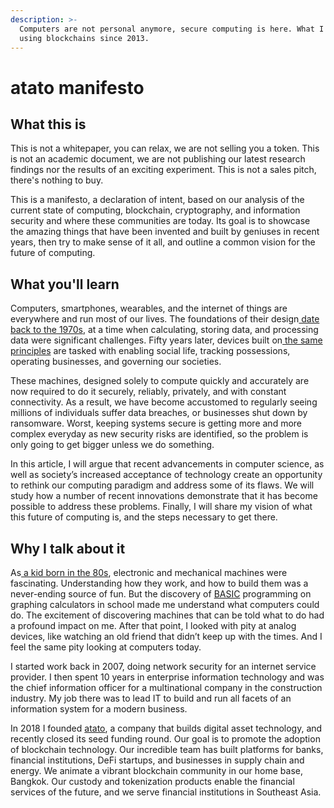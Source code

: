 ```yaml
---
description: >-
  Computers are not personal anymore, secure computing is here. What I learned
  using blockchains since 2013.
---
```


# atato manifesto

## **What this is**

This is not a whitepaper, you can relax, we are not selling you a token. This is not an academic document, we are not publishing our latest research findings nor the results of an exciting experiment. This is not a sales pitch, there's nothing to buy.

This is a manifesto, a declaration of intent, based on our analysis of the current state of computing, blockchain, cryptography, and information security and where these communities are today. Its goal is to showcase the amazing things that have been invented and built by geniuses in recent years, then try to make sense of it all, and outline a common vision for the future of computing.

## **What you'll learn**

Computers, smartphones, wearables, and the internet of things are everywhere and run most of our lives. The foundations of their design[ date back to the 1970s](https://en.wikipedia.org/wiki/Intel_8080), at a time when calculating, storing data, and processing data were significant challenges. Fifty years later, devices built on[ the same principles](https://en.wikipedia.org/wiki/Computer_architecture) are tasked with enabling social life, tracking possessions, operating businesses, and governing our societies.

These machines, designed solely to compute quickly and accurately are now required to do it securely, reliably, privately, and with constant connectivity. As a result, we have become accustomed to regularly seeing millions of individuals suffer data breaches, or businesses shut down by ransomware. Worst, keeping systems secure is getting more and more complex everyday as new security risks are identified, so the problem is only going to get bigger unless we do something.

In this article, I will argue that recent advancements in computer science, as well as society’s increased acceptance of technology create an opportunity to rethink our computing paradigm and address some of its flaws. We will study how a number of recent innovations demonstrate that it has become possible to address these problems. Finally, I will share my vision of what this future of computing is, and the steps necessary to get there.

## **Why I talk about it**

As[ a kid born in the 80s](https://www.linkedin.com/in/glesaint), electronic and mechanical machines were fascinating. Understanding how they work, and how to build them was a never-ending source of fun. But the discovery of [BASIC](https://en.wikipedia.org/wiki/BASIC) programming on graphing calculators in school made me understand what computers could do. The excitement of discovering machines that can be told what to do had a profound impact on me. After that point, I looked with pity at analog devices, like watching an old friend that didn’t keep up with the times. And I feel the same pity looking at computers today.

I started work back in 2007, doing network security for an internet service provider. I then spent 10 years in enterprise information technology and was the chief information officer for a multinational company in the construction industry. My job there was to lead IT to build and run all facets of an information system for a modern business.

In 2018 I founded [atato](https://www.atato.com), a company that builds digital asset technology, and recently closed its seed funding round. Our goal is to promote the adoption of blockchain technology. Our incredible team has built platforms for banks, financial institutions, DeFi startups, and businesses in supply chain and energy. We animate a vibrant blockchain community in our home base, Bangkok. Our custody and tokenization products enable the financial services of the future, and we serve financial institutions in Southeast Asia.

